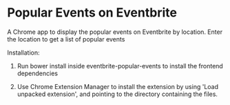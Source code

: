 # Popular Events on Eventbrite

A Chrome app to display the popular events on Eventbrite by location. Enter the location to get a list of popular events

Installation:

1. Run bower install inside eventbrite-popular-events to install the frontend dependencies

2. Use Chrome Extension Manager to install the extension by using 'Load unpacked extension', and pointing to the directory containing the files.
